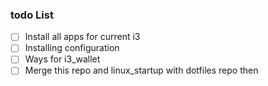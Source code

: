 ### todo List
  - [ ] Install all apps for current i3
  - [ ] Installing configuration 
  - [ ] Ways for i3_wallet 
  - [ ] Merge this repo and linux_startup with dotfiles repo then 
